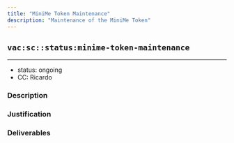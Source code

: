 ```yaml
---
title: "MiniMe Token Maintenance"
description: "Maintenance of the MiniMe Token"
---
```

## `vac:sc::status:minime-token-maintenance`
---

- status: ongoing
- CC: Ricardo

### Description


### Justification


### Deliverables



